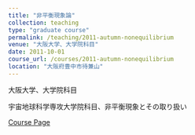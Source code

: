 ```yaml
---
title: "非平衡現象論"
collection: teaching
type: "graduate course"
permalink: /teaching/2011-autumn-nonequilibrium
venue: "大阪大学、大学院科目"
date: 2011-10-01
course_url: /courses/2011-autumn-nonequilibrium
location: "大阪府豊中市待兼山"
---
```


大阪大学、大学院科目

宇宙地球科学専攻大学院科目、非平衡現象とその取り扱い


<a href='https://stsykw.github.io/courses/2011-autumn-nonequilibrium'>Course Page</a>
